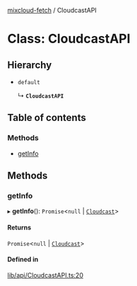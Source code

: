 [mixcloud-fetch](../README.md) / CloudcastAPI

# Class: CloudcastAPI

## Hierarchy

- `default`

  ↳ **`CloudcastAPI`**

## Table of contents

### Methods

- [getInfo](CloudcastAPI.md#getinfo)

## Methods

### getInfo

▸ **getInfo**(): `Promise`\<``null`` \| [`Cloudcast`](../interfaces/Cloudcast.md)\>

#### Returns

`Promise`\<``null`` \| [`Cloudcast`](../interfaces/Cloudcast.md)\>

#### Defined in

[lib/api/CloudcastAPI.ts:20](https://github.com/patrickkfkan/mixcloud-fetch/blob/0699b4e/src/lib/api/CloudcastAPI.ts#L20)
